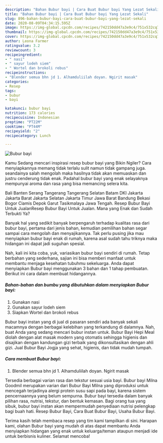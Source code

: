 ```yaml
---
description: "Bahan Bubur bayi | Cara Buat Bubur bayi Yang Lezat Sekali"
title: "Bahan Bubur bayi | Cara Buat Bubur bayi Yang Lezat Sekali"
slug: 896-bahan-bubur-bayi-cara-buat-bubur-bayi-yang-lezat-sekali
date: 2020-08-09T04:34:15.595Z
image: https://img-global.cpcdn.com/recipes/742150dd47a3e9c4/751x532cq70/bubur-bayi-foto-resep-utama.jpg
thumbnail: https://img-global.cpcdn.com/recipes/742150dd47a3e9c4/751x532cq70/bubur-bayi-foto-resep-utama.jpg
cover: https://img-global.cpcdn.com/recipes/742150dd47a3e9c4/751x532cq70/bubur-bayi-foto-resep-utama.jpg
author: Leona Farmer
ratingvalue: 3.2
reviewcount: 3
recipeingredient:
- " nasi"
- " sayur lodeh siem"
- " Wortel dan brokoli rebus"
recipeinstructions:
- "Blender semua bhn jd 1. Alhamduliilah doyan. Ngirit masak"
categories:
- Resep
tags:
- bubur
- bayi

katakunci: bubur bayi 
nutrition: 173 calories
recipecuisine: Indonesian
preptime: "PT22M"
cooktime: "PT44M"
recipeyield: "2"
recipecategory: Lunch

---
```



![Bubur bayi](https://img-global.cpcdn.com/recipes/742150dd47a3e9c4/751x532cq70/bubur-bayi-foto-resep-utama.jpg)

Kamu Sedang mencari inspirasi resep bubur bayi yang Bikin Ngiler? Cara menyiapkannya memang tidak terlalu sulit namun tidak gampang juga. seandainya salah mengolah maka hasilnya tidak akan memuaskan dan justru cenderung tidak enak. Padahal bubur bayi yang enak selayaknya mempunyai aroma dan rasa yang bisa memancing selera kita.

Bali Banten Serang Tangerang Tangerang Selatan Batam DKI Jakarta Jakarta Barat Jakarta Selatan Jakarta Timur Jawa Barat Bandung Bekasi Bogor Ciamis Depok Garut Tasikmalaya Jawa Tengah. Resep Bubur Bayi Untuk JualanResep Bubur Bayi Untuk Jualan. Mana yang Enak dan Sudah Terbukti Ya?

Banyak hal yang sedikit banyak berpengaruh terhadap kualitas rasa dari bubur bayi, pertama dari jenis bahan, kemudian pemilihan bahan segar sampai cara mengolah dan menyajikannya. Tak perlu pusing jika mau menyiapkan bubur bayi enak di rumah, karena asal sudah tahu triknya maka hidangan ini dapat jadi suguhan spesial.


Nah, kali ini kita coba, yuk, variasikan bubur bayi sendiri di rumah. Tetap berbahan yang sederhana, sajian ini bisa memberi manfaat untuk membantu menjaga kesehatan tubuhmu sekeluarga. Anda dapat menyiapkan Bubur bayi menggunakan 3 bahan dan 1 tahap pembuatan. Berikut ini cara dalam membuat hidangannya.

<!--inarticleads1-->

##### Bahan-bahan dan bumbu yang dibutuhkan dalam menyiapkan Bubur bayi:

1. Gunakan  nasi
1. Gunakan  sayur lodeh siem
1. Siapkan  Wortel dan brokoli rebus


Bubur bayi instan yang di jual di pasaran sendiri ada banyak sekali macamnya dengan berbagai kelebihan yang terkandung di dalamnya. Nah, buat Anda yang sedang mencari bubur instan untuk. Bubur Bayi Hepi Meal diolah dengan alat masak modern yang otomatis sehingga higienis dan disajikan dengan kandungan gizi terbaik yang dikonsultasikan dengan ahli gizi. Jual Bubur Bayi Jogja yang sehat, higienis, dan tidak mudah tumpah. 

<!--inarticleads2-->

##### Cara membuat Bubur bayi:

1. Blender semua bhn jd 1. Alhamduliilah doyan. Ngirit masak


Tersedia berbagai varian rasa dan tekstur sesuai usia bayi. Bubur bayi Milna Goodmil merupakan varian dari Bubur Bayi Milna yang diproduksi untuk mencegah terjadinya alergi protein susu sapi pada bayi, karena sistem pencernaannya yang belum sempurna. Bubur bayi tersedia dalam banyak pilihan rasa, nutrisi, tekstur, dan bentuk kemasan. Bagi orang tua yang sibuk, bubur bayi instan akan mempermudah penyediaan nutrisi pelengkap bagi buah hati. Resep Bubur Bayi, Cara Buat Bubur Bayi, Usaha Bubur Bayi. 

Terima kasih telah membaca resep yang tim kami tampilkan di sini. Harapan kami, olahan Bubur bayi yang mudah di atas dapat membantu Anda menyiapkan hidangan yang enak untuk keluarga/teman ataupun menjadi ide untuk berbisnis kuliner. Selamat mencoba!
